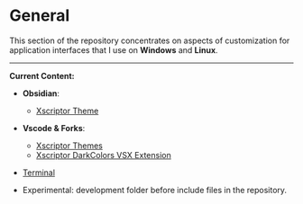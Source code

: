 # General

This section of the repository concentrates on aspects of customization for application interfaces that I use on **Windows** and **Linux**.

---

**Current Content:**


- **Obsidian**:
    - [Xscriptor Theme](./obsidian/themes/xscriptor-theme/README.md)
- **Vscode & Forks**:
    - [Xscriptor Themes](./vscode/themes/xscriptor-themes/README.md)
    - [Xscriptor DarkColors VSX Extension](./vscode/themes/xscriptor-themes/files-before-rename/xdarkcolors-0.0.3.vsix)
- [Terminal](./terminal/README.md)

- Experimental: development folder before include files in the repository.